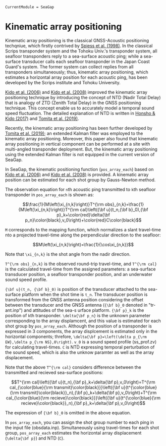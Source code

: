 ```@meta
CurrentModule = SeaGap
```

# Kinematic array positioning


Kinematic array positioning is the classical GNSS-Acoustic positioning techqniue, which firstly contrived by [Spiess et al. (1998)](https://www.sciencedirect.com/science/article/abs/pii/S0031920198000892). In the classical Scrips transponder system and the Tohoku Univ.'s transponder system, all seafloor transponders reply to a sea-surface acoustic ping; while a sea-surface transducer calls each seafloor transponder in the Japan Coast Guard's system. The former system can collect replies from all transponders simultaneously; thus, kinematic array positioning, which estimates a horizontal array position for each acoustic ping, has been developed by the Scrips institute and Tohoku University.

[Kido et al. (2006)](https://earth-planets-space.springeropen.com/articles/10.1186/BF03351996) and [Kido et al. (2008)](https://earth-planets-space.springeropen.com/articles/10.1186/BF03352785) improved the kinematic array positioning technique by introducing the concept of NTD (Nadir Total Delay) that is analogy of ZTD (Zenith Total Delay) in the GNSS positioning technique. This concept enable us to accurately model a temporal sound speed fluctuation. The detailed explanation of NTD is written in [Honsho & Kido (2017)](https://agupubs.onlinelibrary.wiley.com/doi/full/10.1002/2017JB014733) and [Tomita et al. (2019)](https://earth-planets-space.springeropen.com/articles/10.1186/s40623-019-1082-y).

Recently, the kinematic array positioning has been further developed by [Tomita et al. (2019)](https://earth-planets-space.springeropen.com/articles/10.1186/s40623-019-1082-y); an extended Kalman filter was employed to the kinematic array positioning. Moreover, this paper also found that kinematic array positioning in vertical component can be performed at a site with multi-angled transponder deployment. But, the kinematic array positioning using the extended Kalman filter is not equipped in the current version of SeaGap.

In SeaGap, the kinematic positioning function (`pos_array_each`) based on [Kido et al. (2006)](https://earth-planets-space.springeropen.com/articles/10.1186/BF03351996) and [Kido et al. (2008)](https://earth-planets-space.springeropen.com/articles/10.1186/BF03352785) is provided. A kinematic array position can be estimated for each shot group by Gauss-Newton method.

The observation equation for ``n``th acoustic ping transmitted to ``k``th seafloor transponder in `pos_array_each` is shown as:
```math
\frac{1}{M\left(\xi_{n,k}\right)}T^{\rm obs}_{n,k}=\frac{1}{M\left(\xi_{n,k}\right)}T^{\rm cal}\left({\bf u}(t_n,{\bf b}_0),{\bf p}_k+\color{red}\delta{\bf p_n}\color{black},v_0\right)+\color{red}C\color{black}
```

``M`` corresponds to the mapping function, which normalizes a slant travel-time nto a projected travel-time along the perpendicular direction to the seafloor:
```math
M\left(\xi_{n,k}\right)=\frac{1}{\cos\xi_{n,k}}
```

Note that ``\xi_{n,k}`` is the shot angle from the nadir direction. 

``T^{\rm obs}_{n,k}`` is the observed round-trip travel-time, and ``T^{\rm cal}`` is the calculated travel-time from the assigned parameters: a sea-surface transducer position, a seafloor transponder position, and an underwater sound speed profile.

``{\bf u}(t_n, {\bf b}_0)`` is position of the transducer attached to the sea-surface platform when the shot time is ``t_n``.
The transducer position is transformed from the GNSS antenna position considering the offset between the transducer and the GNSS antenna (``{\bf b}_0`` denoted in "tr-ant.inp") and attitudes of the sea-s
urface platform.
``{\bf p}_k`` is the position of ``k``th transponder. ``\delta{\bf p_n}`` is the unknown parameter corresponding to the array displamcent, and this value is estimated for each shot group by `pos_array_each`. Although the position of a transponder is expressed in 3 components, the array displcement is estimated only in the horizontal components; threfore, ``\delta{\bf p}=\left(\delta p_{\rm EW},\delta p_{\rm NS},0\right)``. ``v_0`` is a sound speed profile (ss\_prof.zv) for calculating travel-times. ``C`` is NTD expressing temporal perturbation of the sound speed, which is also the unknow paramter as well as the array displacement.

Note that the above ``T^{\rm cal}`` considers difference between the transmitted and recieved sea-surface positions:
```math
T^{\rm cal}\left({\bf u}(t_n),{\bf p}_k+\delta{\bf p},v_0\right)=T^{\rm cal_{\color{blue}{\rm transmit}\color{black}}}\left({\bf u}(t^{\color{blue}{\rm transmit}\color{black}}_n),{\bf p}_k+\delta{\bf p},v_0\right)+T^{\rm cal_{\color{blue}{\rm recieve}\color{black}}}\left({\bf u}(t^{\color{blue}{\rm recieve}\color{black}}_n),{\bf p}_k+\delta{\bf p},v_0\right)
```
The expression of ``{\bf b}_0`` is omitted in the above equation.

In `pos_array_each`, you can assign the shot group number to each ping in the input file (obsdata.inp). Simultaneously using travel-times for each shot group, `pos_array_each` estimates the horizontal array displacement (``\delta{\bf p}``) and NTD (``C``).

